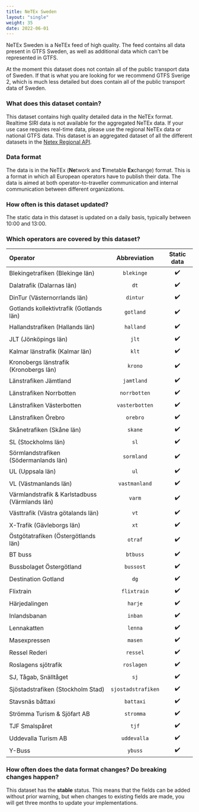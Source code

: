 ```yaml
---
title: NeTEx Sweden
layout: "single"
weight: 35
date: 2022-06-01
---
```


NeTEx Sweden is a NeTEx feed of high quality. The feed contains all data present in GTFS Sweden, as
well as additional data which can't be represented in GTFS.

At the moment this dataset does not contain all of the public transport data of Sweden.
If that is what you are looking for we recommend GTFS Sverige 2, which is much less detailed but does contain all of the public transport data of Sweden.

### What does this dataset contain?

This dataset contains high quality detailed data in the NeTEx format. Realtime SIRI data is not available for the aggregated NeTEx data. If your use case
requires real-time data, please use the regional NeTEx data or national GTFS data.
This dataset is an aggregated dataset of all the different datasets in the [Netex Regional API](/api/trafiklab-apis/netex-regional/).

### Data format

The data is in the NeTEx (**Ne**twork and **T**imetable **Ex**change) format. This is a format in which all European
operators have to publish their data. The data is aimed at both operator-to-traveller communication and internal
communication between different organizations.

### How often is this dataset updated?

The static data in this dataset is updated on a daily basis, typically between 10:00 and 13:00.

### Which operators are covered by this dataset?

| Operator                                       |    Abbreviation    | Static data |
|:-----------------------------------------------|:------------------:|:-----------:|
| Blekingetrafiken (Blekinge län)                |     `blekinge`     |     ✔️      |
| Dalatrafik (Dalarnas län)                      |        `dt`        |     ✔️      |
| DinTur (Västernorrlands län)                   |      `dintur`      |     ✔️      |
| Gotlands kollektivtrafik (Gotlands län)        |     `gotland`      |     ✔️      |
| Hallandstrafiken (Hallands län)                |     `halland`      |     ✔️      |
| JLT (Jönköpings län)                           |       `jlt`        |     ✔️      |
| Kalmar länstrafik (Kalmar län)                 |       `klt`        |     ✔️      |
| Kronobergs länstrafik (Kronobergs län)         |      `krono`       |     ✔️      |
| Länstrafiken Jämtland                          |     `jamtland`     |     ✔️      |
| Länstrafiken Norrbotten                        |    `norrbotten`    |     ✔️      |
| Länstrafiken Västerbotten                      |   `vasterbotten`   |     ✔️      |
| Länstrafiken Örebro                            |      `orebro`      |     ✔️      |
| Skånetrafiken (Skåne län)                      |      `skane`       |     ✔️      |
| SL (Stockholms län)                            |        `sl`        |     ✔️      |
| Sörmlandstrafiken (Södermanlands län)          |     `sormland`     |     ✔️      |
| UL (Uppsala län)                               |        `ul`        |     ✔️      |
| VL (Västmanlands län)                          |   `vastmanland`    |     ✔️      |
| Värmlandstrafik & Karlstadbuss (Värmlands län) |       `varm`       |     ✔️      |
| Västtrafik (Västra götalands län)              |        `vt`        |     ✔️      |
| X-Trafik (Gävleborgs län)                      |        `xt`        |     ✔️      |
| Östgötatrafiken (Östergötlands län)            |      `otraf`       |     ✔️      |
| BT buss                                        |      `btbuss`      |     ✔️      |
| Bussbolaget Östergötland                       |     `bussost`      |     ✔️      |
| Destination Gotland                            |        `dg`        |     ✔️      |
| Flixtrain                                      |    `flixtrain`     |     ✔️      |
| Härjedalingen                                  |      `harje`       |     ✔️      |
| Inlandsbanan                                   |      `inban`       |     ✔️      |
| Lennakatten                                    |      `lenna`       |     ✔️      |
| Masexpressen                                   |      `masen`       |     ✔️      |
| Ressel Rederi                                  |      `ressel`      |     ✔️      |
| Roslagens sjötrafik                            |     `roslagen`     |     ✔️      |
| SJ, Tågab, Snälltåget                          |        `sj`        |     ✔️      |
| Sjöstadstrafiken (Stockholm Stad)              | `sjostadstrafiken` |     ✔️      |
| Stavsnäs båttaxi                               |     `battaxi`      |     ✔️      |
| Strömma Turism & Sjöfart AB                    |     `stromma`      |     ✔️      |
| TJF Smalspåret                                 |       `tjf`        |     ✔️      |
| Uddevalla Turism AB                            |    `uddevalla`     |     ✔️      |
| Y-Buss                                         |      `ybuss`       |     ✔️      |

### How often does the data format changes? Do breaking changes happen?

This dataset has the **stable** status. This means that the fields can be added without prior warning, but when changes
to existing fields are made, you will get three months to update your implementations.
